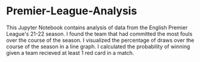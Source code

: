 # Premier-League-Analysis
This Jupyter Notebook contains analysis of data from the English Premier League's 21-22 season.
I found the team that had committed the most fouls over the course of the season.
I visualized the percentage of draws over the course of the season in a line graph.
I calculated the probability of winning given a team recieved at least 1 red card in a match.
